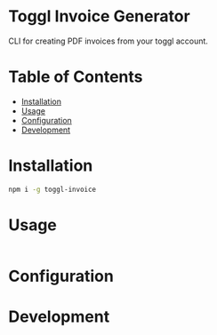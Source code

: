 
# Toggl Invoice Generator

CLI for creating PDF invoices from your toggl account.

# Table of Contents

- [Installation](#installation)
- [Usage](#usage)
- [Configuration](#configuration)
- [Development](#development)

# Installation

```bash
npm i -g toggl-invoice
```

# Usage

```bash

```

# Configuration

# Development
